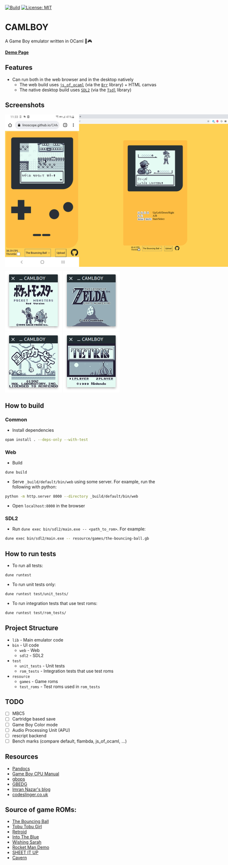 [![Build](https://github.com/linoscope/CAMLBOY/actions/workflows/workflow.yml/badge.svg)](https://github.com/linoscope/CAMLBOY/actions/workflows/workflow.yml)
[![License: MIT](https://img.shields.io/badge/License-MIT-yellow.svg)](https://opensource.org/licenses/MIT)

# CAMLBOY

A Game Boy emulator written in OCaml 🐫🎮

**[Demo Page](https://linoscope.github.io/CAMLBOY/)**

## Features

- Can run both in the web browser and in the desktop natively
  - The web build uses [`js_of_ocaml`](https://ocsigen.org/js_of_ocaml/) (via the [`Brr`](https://github.com/dbuenzli/brr) library) + HTML canvas
  - The native desktop build uses [`SDL2`](https://www.libsdl.org/download-2.0.php) (via the [`Tsdl`](https://github.com/dbuenzli/tsdl) library)

## Screenshots

<div style="display:flex">
  <img src="/screenshot/phone-ui.jpg" height="500"/>
  <img src="/screenshot/desktop-ui.png" height="500" />
</div>

![Pokemon](./screenshot/pokemon.png)
![Zelda](./screenshot/zelda.png)
![Kirby](./screenshot/kirby.png)
![Tetris](./screenshot/tetris.png)

## How to build

### Common

- Install dependencies

```sh
opam install . --deps-only --with-test
```

### Web

- Build

```sh
dune build

```

- Serve `_build/default/bin/web` using some server. For example, run the following with python:

```sh
python -m http.server 8000 --directory _build/default/bin/web

```

- Open `localhost:8000` in the browser

### SDL2

- Run `dune exec bin/sdl2/main.exe -- <path_to_rom>`. For example:

```sh
dune exec bin/sdl2/main.exe -- resource/games/the-bouncing-ball.gb
```

## How to run tests

- To run all tests:

```sh
dune runtest
```

- To run unit tests only:

```sh
dune runtest test/unit_tests/
```

- To run integration tests that use test roms:

```sh
dune runtest test/rom_tests/
```

## Project Structure

- `lib` - Main emulator code
- `bin` - UI code
  - `web` - Web
  - `sdl2` - SDL2
- `test`
  - `unit_tests` - Unit tests
  - `rom_tests` - Integration tests that use test roms
- `resource`
  - `games` - Game roms
  - `test_roms` - Test roms used in `rom_tests`

## TODO

- [ ] MBC5
- [ ] Cartridge based save
- [ ] Game Boy Color mode
- [ ] Audio Processing Unit (APU)
- [ ] rescript backend
- [ ] Bench marks (compare default, flambda, js_of_ocaml, ...)

## Resources

- [Pandocs](https://gbdev.io/pandocs/)
- [Game Boy CPU Manual](http://marc.rawer.de/Gameboy/Docs/GBCPUman.pdf)
- [gbops](https://izik1.github.io/gbops/)
- [GBEDG](https://hacktixme.ga/GBEDG/)
- [Imran Nazar's blog](https://imrannazar.com/GameBoy-Emulation-in-JavaScript)
- [codeslinger.co.uk](http://www.codeslinger.co.uk/pages/projects/gameboy.html)

## Source of game ROMs:

- [The Bouncing Ball](https://gamejolt.com/games/the-bouncing-ball-gb/86699)
- [Tobu Tobu Girl](https://tangramgames.dk/tobutobugirl/)
- [Retroid](https://the-green-screen.com/292-2/#welcome)
- [Into The Blue](https://the-green-screen.com/278-2/#welcome)
- [Wishing Sarah](https://asteristic.itch.io/wishing-sarah)
- [Rocket Man Demo](https://lightgamesgb.com/portfolio/rocket-man/)
- [SHEET IT UP](https://drludos.itch.io/sheep-it-up)
- [Cavern](https://thegreatgallus.itch.io/cavern-mvm-9)
